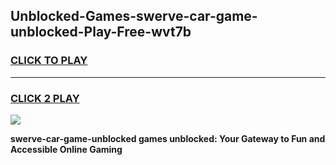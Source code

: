 
## Unblocked-Games-swerve-car-game-unblocked-Play-Free-wvt7b
<h3>
<a href="https://premium76.site?title=swerve-car-game-unblocked&ref=17A">CLICK TO PLAY</a></h3>
<hr>

<h3>
<a href="https://premium76.site?title=swerve-car-game-unblocked&ref=17A">CLICK 2 PLAY</a>
  
</h3>

<a href="https://premium76.site?title=swerve-car-game-unblocked&ref=17A"><img src="https://clearcache.store/games.png"></a>


**swerve-car-game-unblocked games unblocked: Your Gateway to Fun and Accessible Online Gaming**
